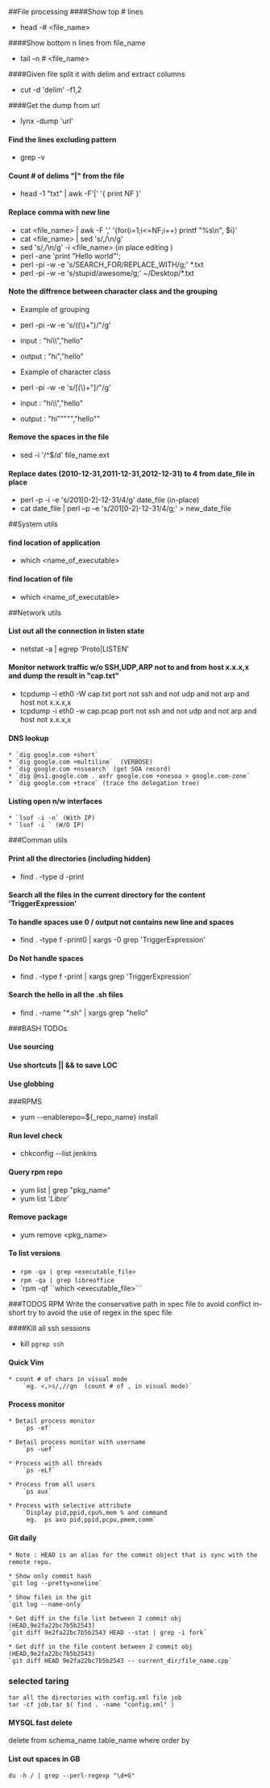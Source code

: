 ##File processing
####Show top # lines
* head -# <file_name>

####Show bottom n lines from file_name
* tail -n # <file_name>

####Given file split it with delim and extract columns
* cut -d 'delim' -f1,2

####Get the dump from url
* lynx -dump 'url'

#### Find the lines excluding pattern
* grep -v <pattern>

#### Count # of delims "|" from the file
* head -1 "txt" | awk -F'|' '{ print NF }'

#### Replace comma with new line 
* cat <file_name> | awk -F ',' '{for(i=1;i<=NF;i++) printf "%s\n", $i}'
* cat <file_name> | sed 's/,/\n/g' 
* sed 's/,/\n/g' -i <file_name> (in place editing )
* perl -ane 'print "Hello world"';
* perl -pi -w -e 's/SEARCH_FOR/REPLACE_WITH/g;' *.txt
* perl -pi -w -e 's/stupid/awesome/g;' ~/Desktop/*.txt

#### Note the diffrence between character class and the grouping 
* Example of grouping
* perl -pi -w -e 's/((\\)+")/"/g'

* input : "hi\\\\","hello\" 
* output : "hi","hello" 

* Example of character class 
* perl -pi -w -e 's/[(\\)+"]/"/g'


* input : "hi\\\\","hello\" 
* output : "hi""""","hello"" 

#### Remove the spaces in the file
*   sed -i '/^$/d' file_name.ext

#### Replace dates (2010-12-31,2011-12-31,2012-12-31) to 4 from date_file in place 
* perl -p -i -e 's/201[0-2]-12-31/4/g' date_file (in-place)
* cat date_file | perl –p –e 's/201[0-2]-12-31/4/g;' > new_date_file

##System utils

#### find location of application
* which <name_of_executable>

#### find location of file
* which <name_of_executable>

##Network utils

#### List out all the connection in listen state
* netstat -a | egrep 'Proto|LISTEN'

#### Monitor network traffic w/o SSH,UDP,ARP not to and from host x.x.x,x and dump the result in "cap.txt" 
* tcpdump -i eth0 -W cap.txt port not ssh and not udp and not arp and host not x.x.x,x
* tcpdump -i eth0 -w cap.pcap port not ssh and not udp and not arp and host not x.x.x,x

#### DNS lookup
    * `dig google.com +short` 
    * `dig google.com +multiline`  (VERBOSE)
    * `dig google.com +nssearch` (get SOA record)
    * `dig @ns1.google.com . axfr google.com +onesoa > google.com-zone`
    * `dig google.com +trace` (trace the delegation tree)

#### Listing open n/w interfaces
    * `lsof -i -n` (With IP)
    * `lsof -i ` (W/O IP)


###Comman utils
#### Print all the directories (including hidden)
* find . -type d -print

#### Search all the files in the current directory for the content 'TriggerExpression' 
#### To handle spaces use 0 / output not contains new line and spaces
* find . -type f -print0 | xargs -0 grep 'TriggerExpression'

#### Do Not handle spaces
* find . -type f -print | xargs grep 'TriggerExpression'

#### Search the hello in all the .sh files
* find . -name "*.sh" | xargs grep "hello"


###BASH TODOs
#### Use sourcing 
#### Use shortcuts || && to save LOC
#### Use globbing

###RPMS
* yum --enablerepo=${_repo_name} install 

#### Run level check
* chkconfig --list jenkins

#### Query rpm repo 
* yum list | grep "pkg_name"
* yum list '*Libre*'

#### Remove package
* yum remove <pkg_name>

#### To list versions
* `rpm -qa | grep <executable_file>`
* `rpm -qa | grep libreoffice`
* `rpm -qf ``which <executable_file>```

###TODOS RPM
Write the conservative path in spec file to avoid conflict in-short try to avoid
the use of regex in the spec file

####Kill all ssh sessions

* kill `pgrep ssh`

#### Quick Vim
    * count # of chars in visual mode
        `eg. <,>s/,//gn  (count # of , in visual mode)`

#### Process monitor
  
    * Detail process monitor
        `ps -ef`
    
    * Detail process monitor with username
        `ps -uef`

    * Process with all threads
        `ps -eLf`

    * Process from all users 
        `ps aux`
    
    * Process with selective attribute 
        `Display pid,ppid,cpu%,mem % and command
         eg.  ps axo pid,ppid,pcpu,pmem,comm` 

#### Git daily
   
    * Note : HEAD is an alias for the commit object that is sync with the remote repo.

    * Show only commit hash 
    `git log --pretty=oneline`
    
    * Show files in the git
    `git log --name-only`
    
    * Get diff in the file list between 2 commit obj (HEAD,9e2fa22bc7b5b2543)
    `git diff 9e2fa22bc7b5b2543 HEAD --stat | grep -i fork`

    * Get diff in the file content between 2 commit obj (HEAD,9e2fa22bc7b5b2543)
    `git diff HEAD 9e2fa22bc7b5b2543 -- current_dir/file_name.cpp`
    
    
### selected taring
    tar all the directories with config.xml file job
    tar -cf job.tar $( find . -name "config.xml" )

#### MYSQL fast delete 

delete from schema_name.table_name where <condition with non indexd column> order by <indexed column>

#### List out spaces in GB

    du -h / | grep --perl-regexp "\d+G"

